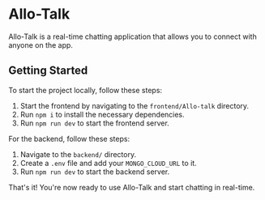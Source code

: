 # Allo-Talk

Allo-Talk is a real-time chatting application that allows you to connect with anyone on the app. 



## Getting Started

To start the project locally, follow these steps:

1. Start the frontend by navigating to the `frontend/Allo-talk` directory.
2. Run `npm i` to install the necessary dependencies.
3. Run `npm run dev` to start the frontend server.

For the backend, follow these steps:

1. Navigate to the `backend/` directory.
2. Create a `.env` file and add your `MONGO_CLOUD_URL` to it.
3. Run `npm run dev` to start the backend server.

That's it! You're now ready to use Allo-Talk and start chatting in real-time.
